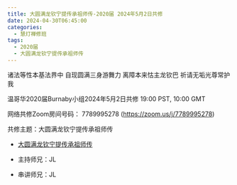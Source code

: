 ```yaml
---
title: 大圆满龙钦宁提传承祖师传-2020届 2024年5月2日共修
date: 2024-04-30T06:45:00
categories:
  - 慧灯禅修班
tags:
  - 2020届
  - 大圆满龙钦宁提传承祖师传
---
```

诸法等性本基法界中 自现圆满三身游舞力
离障本来怙主龙钦巴 祈请无垢光尊常护我

温哥华2020届Burnaby小组2024年5月2日共修
19:00 PST, 10:00 GMT

网络共修Zoom房间号码： 7789995278 (<https://zoom.us/j/7789995278>)

共修主题：大圆满龙钦宁提传承祖师传
* [大圆满龙钦宁提传承祖师传](/f/up/大圆满龙钦宁提传承祖师传.pdf)



* 主持师兄：JL
* 串讲师兄：JL

